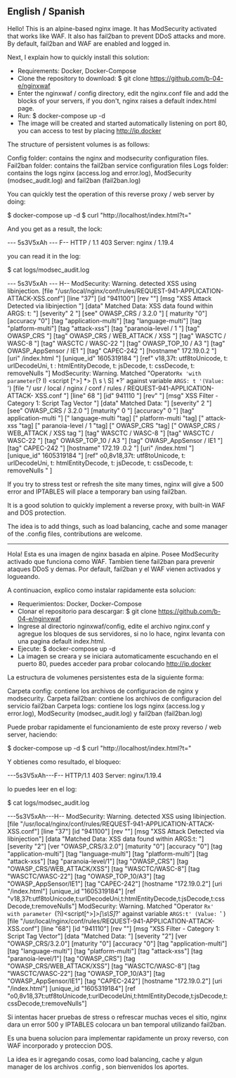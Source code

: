 English / Spanish
-----------------

Hello! This is an alpine-based nginx image. It has ModSecurity activated that works like WAF.
It also has fail2ban to prevent DDoS attacks and more.
By default, fail2ban and WAF are enabled and logged in.

Next, I explain how to quickly install this solution:

 - Requirements: Docker, Docker-Compose
- Clone the repository to download:
   $ git clone https://github.com/b-04-e/nginxwaf
- Enter the nginxwaf / config directory, edit the nginx.conf file and add the blocks of your servers, if you don't, nginx raises a default index.html page.
- Run:
 $ docker-compose up -d
- The image will be created and started automatically listening on port 80, you can access to test by placing http://ip.docker

The structure of persistent volumes is as follows:

Config folder: contains the nginx and modsecurity configuration files.
Fail2ban folder: contains the fail2ban service configuration files
Logs folder: contains the logs nginx (access.log and error.log), ModSecurity (modsec_audit.log) and fail2ban (fail2ban.log)

You can quickly test the operation of this reverse proxy / web server by doing:

$ docker-compose up -d
$ curl "http://localhost/index.html?t=<script>window.alert\(" hello "\)</script>"

And you get as a result, the lock:

--- 5s3V5xAh --- F--
HTTP / 1.1 403
Server: nginx / 1.19.4

you can read it in the log:

$ cat logs/modsec_audit.log

--- 5s3V5xAh --- H--
ModSecurity: Warning. detected XSS using libinjection. [file "/usr/local/nginx/conf/rules/REQUEST-941-APPLICATION-ATTACK-XSS.conf"] [line "37"] [id "941100"] [rev ""] [msg "XSS Attack Detected via libinjection "] [data" Matched Data: XSS data found within ARGS: t: <script> window.alert (hello) </script> "] [severity" 2 "] [see" OWASP_CRS / 3.2.0 "] [ maturity "0"] [accuracy "0"] [tag "application-multi"] [tag "language-multi"] [tag "platform-multi"] [tag "attack-xss"] [tag "paranoia-level / 1 "] [tag" OWASP_CRS "] [tag" OWASP_CRS / WEB_ATTACK / XSS "] [tag" WASCTC / WASC-8 "] [tag" WASCTC / WASC-22 "] [tag" OWASP_TOP_10 / A3 "] [tag" OWASP_AppSensor / IE1 "] [tag" CAPEC-242 "] [hostname" 172.19.0.2 "] [uri" /index.html "] [unique_id" 1605319184 "] [ref" v18,37t: utf8toUnicode, t: urlDecodeUni, t : htmlEntityDecode, t: jsDecode, t: cssDecode, t: removeNulls "]
ModSecurity: Warning. Matched "Operator` Rx 'with parameter `(? I) <script [^>] *> [\ s \ S] *?' against variable `ARGS: t '(Value:` <script> window.alert \ (hello \) </script>') [file "/ usr / local / nginx / conf / rules / REQUEST-941-APPLICATION-ATTACK- XSS.conf "] [line" 68 "] [id" 941110 "] [rev" "] [msg" XSS Filter - Category 1: Script Tag Vector "] [data" Matched Data: <script> found within ARGS: t : <script> window.alert (hello) </script> "] [severity" 2 "] [see" OWASP_CRS / 3.2.0 "] [maturity" 0 "] [accuracy" 0 "] [tag" application-multi "] [" language-multi "tag] [" platform-multi "tag] [" attack-xss "tag] [" paranoia-level / 1 "tag] [" OWASP_CRS "tag] [" OWASP_CRS / WEB_ATTACK / XSS tag "] [tag" WASCTC / WASC-8 "] [tag" WASCTC / WASC-22 "] [tag" OWASP_TOP_10 / A3 "] [tag" OWASP_AppSensor / IE1 "] [tag" CAPEC-242 "] [hostname" 172.19 .0.2 "] [uri" /index.html "] [unique_id" 1605319184 "] [ref" o0,8v18,37t: utf8toUnicode, t: urlDecodeUni, t: htmlEntityDecode, t: jsDecode, t: cssDecode, t: removeNulls " ]


If you try to stress test or refresh the site many times, nginx will give a 500 error and IPTABLES will place a temporary ban using fail2ban.

It is a good solution to quickly implement a reverse proxy, with built-in WAF and DOS protection.

The idea is to add things, such as load balancing, cache and some manager of the .config files, contributions are welcome.

-----------------------------------------------------------------------


Hola! Esta es una imagen de nginx basada en alpine. Posee ModSecurity activado que funciona como WAF.
Tambien tiene fail2ban para prevenir ataques DDoS y demas.
Por default, fail2ban y el WAF vienen activados y logueando.

A continuacion, explico como instalar rapidamente esta solucion:

 - Requerimientos: Docker, Docker-Compose
- Clonar el repositorio para descargar: 
   $ git clone https://github.com/b-04-e/nginxwaf
- Ingrese al directorio nginxwaf/config, edite el archivo nginx.conf y agregue los bloques de sus servidores, si no lo hace, nginx levanta con una pagina default index.html.
- Ejecute: 
 $ docker-compose up -d
- La imagen se creara y se iniciara automaticamente escuchando en el puerto 80, puedes acceder para probar colocando http://ip.docker

La estructura de volumenes persistentes esta de la siguiente forma:

Carpeta config: contiene los archivos de configuracion de nginx y modsecurity.
Carpeta fail2ban: contiene los archivos de configuracion del servicio fail2ban
Carpeta logs: contiene los logs nginx (access.log y error.log), ModSecurity (modsec_audit.log) y fail2ban (fail2ban.log)

Puede probar rapidamente el funcionamiento de este proxy reverso / web server, haciendo: 

$ docker-compose up -d
$ curl "http://localhost/index.html?t=<script>window.alert\("hola"\)</script>"

Y obtienes como resultado, el bloqueo:

---5s3V5xAh---F--
HTTP/1.1 403
Server: nginx/1.19.4

lo puedes leer en el log:

$ cat logs/modsec_audit.log

---5s3V5xAh---H--
ModSecurity: Warning. detected XSS using libinjection. [file "/usr/local/nginx/conf/rules/REQUEST-941-APPLICATION-ATTACK-XSS.conf"] [line "37"] [id "941100"] [rev ""] [msg "XSS Attack Detected via libinjection"] [data "Matched Data: XSS data found within ARGS:t: <script>window.alert(hola)</script>"] [severity "2"] [ver "OWASP_CRS/3.2.0"] [maturity "0"] [accuracy "0"] [tag "application-multi"] [tag "language-multi"] [tag "platform-multi"] [tag "attack-xss"] [tag "paranoia-level/1"] [tag "OWASP_CRS"] [tag "OWASP_CRS/WEB_ATTACK/XSS"] [tag "WASCTC/WASC-8"] [tag "WASCTC/WASC-22"] [tag "OWASP_TOP_10/A3"] [tag "OWASP_AppSensor/IE1"] [tag "CAPEC-242"] [hostname "172.19.0.2"] [uri "/index.html"] [unique_id "1605319184"] [ref "v18,37t:utf8toUnicode,t:urlDecodeUni,t:htmlEntityDecode,t:jsDecode,t:cssDecode,t:removeNulls"]
ModSecurity: Warning. Matched "Operator `Rx' with parameter `(?i)<script[^>]*>[\s\S]*?' against variable `ARGS:t' (Value: `<script>window.alert\(hola\)</script>' ) [file "/usr/local/nginx/conf/rules/REQUEST-941-APPLICATION-ATTACK-XSS.conf"] [line "68"] [id "941110"] [rev ""] [msg "XSS Filter - Category 1: Script Tag Vector"] [data "Matched Data: <script> found within ARGS:t: <script>window.alert(hola)</script>"] [severity "2"] [ver "OWASP_CRS/3.2.0"] [maturity "0"] [accuracy "0"] [tag "application-multi"] [tag "language-multi"] [tag "platform-multi"] [tag "attack-xss"] [tag "paranoia-level/1"] [tag "OWASP_CRS"] [tag "OWASP_CRS/WEB_ATTACK/XSS"] [tag "WASCTC/WASC-8"] [tag "WASCTC/WASC-22"] [tag "OWASP_TOP_10/A3"] [tag "OWASP_AppSensor/IE1"] [tag "CAPEC-242"] [hostname "172.19.0.2"] [uri "/index.html"] [unique_id "1605319184"] [ref "o0,8v18,37t:utf8toUnicode,t:urlDecodeUni,t:htmlEntityDecode,t:jsDecode,t:cssDecode,t:removeNulls"]

Si intentas hacer pruebas de stress o refrescar muchas veces el sitio, nginx dara un error 500 y IPTABLES colocara un ban temporal utilizando fail2ban.

Es una buena solucion para implementar rapidamente un proxy reverso, con WAF incorporado y proteccion DOS.

La idea es ir agregando cosas, como load balancing, cache y algun manager de los archivos .config , son bienvenidos los aportes.
